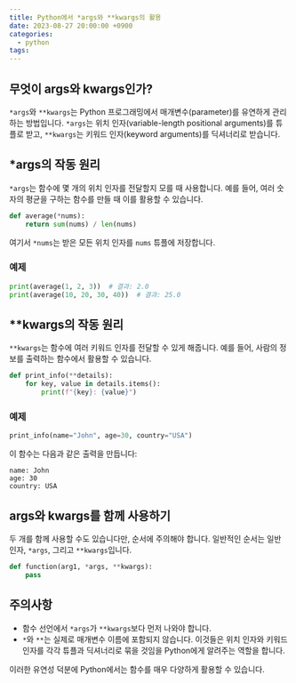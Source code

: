 ```yaml
---
title: Python에서 *args와 **kwargs의 활용
date: 2023-08-27 20:00:00 +0900
categories:
  - python
tags:
---
```


## 무엇이 args와 kwargs인가?

`*args`와 `**kwargs`는 Python 프로그래밍에서 매개변수(parameter)를 유연하게 관리하는 방법입니다. `*args`는 위치 인자(variable-length positional arguments)를 튜플로 받고, `**kwargs`는 키워드 인자(keyword arguments)를 딕셔너리로 받습니다.

## *args의 작동 원리

`*args`는 함수에 몇 개의 위치 인자를 전달할지 모를 때 사용합니다. 예를 들어, 여러 숫자의 평균을 구하는 함수를 만들 때 이를 활용할 수 있습니다.

```python
def average(*nums):
    return sum(nums) / len(nums)
```

여기서 `*nums`는 받은 모든 위치 인자를 `nums` 튜플에 저장합니다.

### 예제

```python
print(average(1, 2, 3))  # 결과: 2.0
print(average(10, 20, 30, 40))  # 결과: 25.0
```

## **kwargs의 작동 원리

`**kwargs`는 함수에 여러 키워드 인자를 전달할 수 있게 해줍니다. 예를 들어, 사람의 정보를 출력하는 함수에서 활용할 수 있습니다.

```python
def print_info(**details):
    for key, value in details.items():
        print(f"{key}: {value}")
```

### 예제

```python
print_info(name="John", age=30, country="USA")
```

이 함수는 다음과 같은 출력을 만듭니다:

```
name: John
age: 30
country: USA
```

## args와 kwargs를 함께 사용하기

두 개를 함께 사용할 수도 있습니다만, 순서에 주의해야 합니다. 일반적인 순서는 일반 인자, `*args`, 그리고 `**kwargs`입니다.

```python
def function(arg1, *args, **kwargs):
    pass
```

## 주의사항

- 함수 선언에서 `*args`가 `**kwargs`보다 먼저 나와야 합니다.
- `*`와 `**`는 실제로 매개변수 이름에 포함되지 않습니다. 이것들은 위치 인자와 키워드 인자를 각각 튜플과 딕셔너리로 묶을 것임을 Python에게 알려주는 역할을 합니다.

이러한 유연성 덕분에 Python에서는 함수를 매우 다양하게 활용할 수 있습니다.